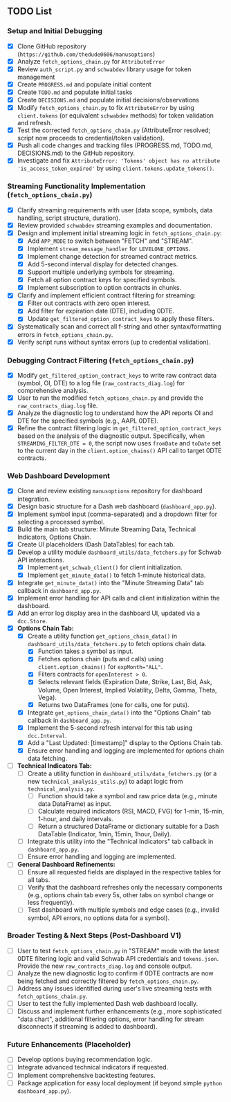 ## TODO List

### Setup and Initial Debugging

- [x] Clone GitHub repository (`https://github.com/thedude0606/manusoptions`)
- [x] Analyze `fetch_options_chain.py` for `AttributeError`
- [x] Review `auth_script.py` and `schwabdev` library usage for token management
- [x] Create `PROGRESS.md` and populate initial content
- [x] Create `TODO.md` and populate initial tasks
- [x] Create `DECISIONS.md` and populate initial decisions/observations
- [x] Modify `fetch_options_chain.py` to fix `AttributeError` by using `client.tokens` (or equivalent `schwabdev` methods) for token validation and refresh.
- [x] Test the corrected `fetch_options_chain.py` (AttributeError resolved; script now proceeds to credential/token validation).
- [x] Push all code changes and tracking files (PROGRESS.md, TODO.md, DECISIONS.md) to the GitHub repository.
- [x] Investigate and fix `AttributeError: 'Tokens' object has no attribute 'is_access_token_expired'` by using `client.tokens.update_tokens()`.

### Streaming Functionality Implementation (`fetch_options_chain.py`)

- [x] Clarify streaming requirements with user (data scope, symbols, data handling, script structure, duration).
- [x] Review provided `schwabdev` streaming examples and documentation.
- [x] Design and implement initial streaming logic in `fetch_options_chain.py`:
    - [x] Add `APP_MODE` to switch between "FETCH" and "STREAM".
    - [x] Implement `stream_message_handler` for `LEVELONE_OPTIONS`.
    - [x] Implement change detection for streamed contract metrics.
    - [x] Add 5-second interval display for detected changes.
    - [x] Support multiple underlying symbols for streaming.
    - [x] Fetch all option contract keys for specified symbols.
    - [x] Implement subscription to option contracts in chunks.
- [x] Clarify and implement efficient contract filtering for streaming:
    - [x] Filter out contracts with zero open interest.
    - [x] Add filter for expiration date (DTE), including 0DTE.
    - [x] Update `get_filtered_option_contract_keys` to apply these filters.
- [x] Systematically scan and correct all f-string and other syntax/formatting errors in `fetch_options_chain.py`.
- [x] Verify script runs without syntax errors (up to credential validation).

### Debugging Contract Filtering (`fetch_options_chain.py`)

- [x] Modify `get_filtered_option_contract_keys` to write raw contract data (symbol, OI, DTE) to a log file (`raw_contracts_diag.log`) for comprehensive analysis.
- [x] User to run the modified `fetch_options_chain.py` and provide the `raw_contracts_diag.log` file.
- [x] Analyze the diagnostic log to understand how the API reports OI and DTE for the specified symbols (e.g., AAPL 0DTE).
- [x] Refine the contract filtering logic in `get_filtered_option_contract_keys` based on the analysis of the diagnostic output. Specifically, when `STREAMING_FILTER_DTE = 0`, the script now uses `fromDate` and `toDate` set to the current day in the `client.option_chains()` API call to target 0DTE contracts.

### Web Dashboard Development

- [x] Clone and review existing `manusoptions` repository for dashboard integration.
- [x] Design basic structure for a Dash web dashboard (`dashboard_app.py`).
- [x] Implement symbol input (comma-separated) and a dropdown filter for selecting a processed symbol.
- [x] Build the main tab structure: Minute Streaming Data, Technical Indicators, Options Chain.
- [x] Create UI placeholders (Dash DataTables) for each tab.
- [x] Develop a utility module `dashboard_utils/data_fetchers.py` for Schwab API interactions.
    - [x] Implement `get_schwab_client()` for client initialization.
    - [x] Implement `get_minute_data()` to fetch 1-minute historical data.
- [x] Integrate `get_minute_data()` into the "Minute Streaming Data" tab callback in `dashboard_app.py`.
- [x] Implement error handling for API calls and client initialization within the dashboard.
- [x] Add an error log display area in the dashboard UI, updated via a `dcc.Store`.
- [x] **Options Chain Tab:**
    - [x] Create a utility function `get_options_chain_data()` in `dashboard_utils/data_fetchers.py` to fetch options chain data.
        - [x] Function takes a symbol as input.
        - [x] Fetches options chain (puts and calls) using `client.option_chains()` for `expMonth="ALL"`.
        - [x] Filters contracts for `openInterest > 0`.
        - [x] Selects relevant fields (Expiration Date, Strike, Last, Bid, Ask, Volume, Open Interest, Implied Volatility, Delta, Gamma, Theta, Vega).
        - [x] Returns two DataFrames (one for calls, one for puts).
    - [x] Integrate `get_options_chain_data()` into the "Options Chain" tab callback in `dashboard_app.py`.
    - [x] Implement the 5-second refresh interval for this tab using `dcc.Interval`.
    - [x] Add a "Last Updated: [timestamp]" display to the Options Chain tab.
    - [x] Ensure error handling and logging are implemented for options chain data fetching.
- [ ] **Technical Indicators Tab:**
    - [ ] Create a utility function in `dashboard_utils/data_fetchers.py` (or a new `technical_analysis_utils.py`) to adapt logic from `technical_analysis.py`.
        - [ ] Function should take a symbol and raw price data (e.g., minute data DataFrame) as input.
        - [ ] Calculate required indicators (RSI, MACD, FVG) for 1-min, 15-min, 1-hour, and daily intervals.
        - [ ] Return a structured DataFrame or dictionary suitable for a Dash DataTable (Indicator, 1min, 15min, 1hour, Daily).
    - [ ] Integrate this utility into the "Technical Indicators" tab callback in `dashboard_app.py`.
    - [ ] Ensure error handling and logging are implemented.
- [ ] **General Dashboard Refinements:**
    - [ ] Ensure all requested fields are displayed in the respective tables for all tabs.
    - [ ] Verify that the dashboard refreshes only the necessary components (e.g., options chain tab every 5s, other tabs on symbol change or less frequently).
    - [ ] Test dashboard with multiple symbols and edge cases (e.g., invalid symbol, API errors, no options data for a symbol).

### Broader Testing & Next Steps (Post-Dashboard V1)

- [ ] User to test `fetch_options_chain.py` in "STREAM" mode with the latest 0DTE filtering logic and valid Schwab API credentials and `tokens.json`. Provide the new `raw_contracts_diag.log` and console output.
- [ ] Analyze the new diagnostic log to confirm if 0DTE contracts are now being fetched and correctly filtered by `fetch_options_chain.py`.
- [ ] Address any issues identified during user's live streaming tests with `fetch_options_chain.py`.
- [ ] User to test the fully implemented Dash web dashboard locally.
- [ ] Discuss and implement further enhancements (e.g., more sophisticated "data chart", additional filtering options, error handling for stream disconnects if streaming is added to dashboard).

### Future Enhancements (Placeholder)

- [ ] Develop options buying recommendation logic.
- [ ] Integrate advanced technical indicators if requested.
- [ ] Implement comprehensive backtesting features.
- [ ] Package application for easy local deployment (if beyond simple `python dashboard_app.py`).
